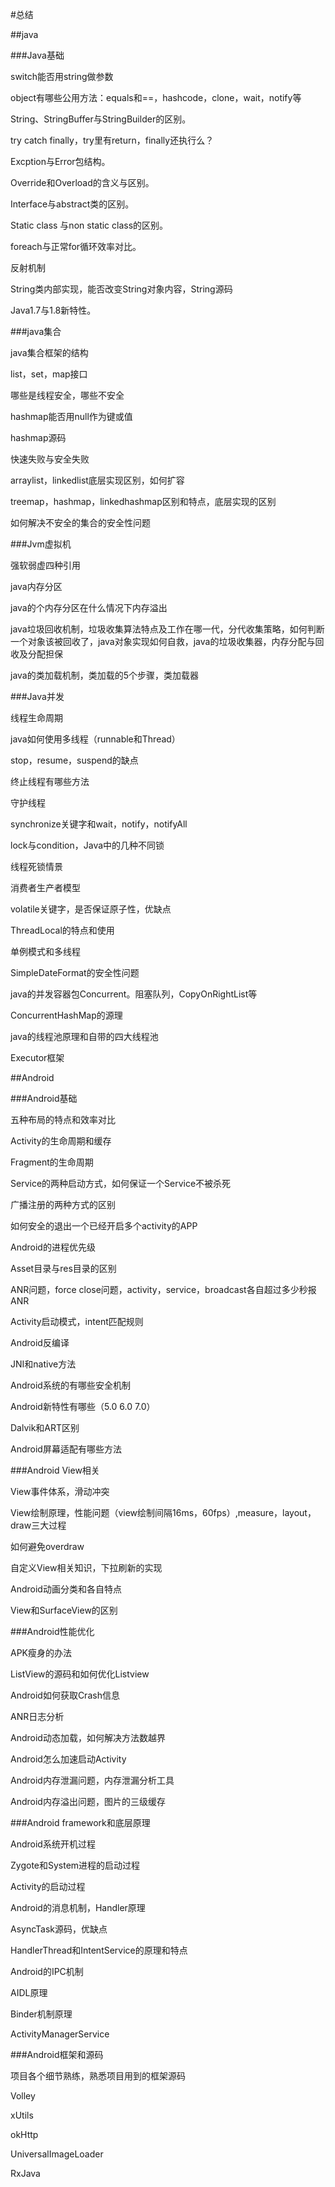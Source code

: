 #总结
  
##java

###Java基础

   switch能否用string做参数
   
   object有哪些公用方法：equals和==，hashcode，clone，wait，notify等
   
   String、StringBuffer与StringBuilder的区别。
   
   try catch finally，try里有return，finally还执行么？
   
   Excption与Error包结构。
   
   Override和Overload的含义与区别。
   
   Interface与abstract类的区别。
   
   Static class 与non static class的区别。
   
   foreach与正常for循环效率对比。
   
   反射机制
   
   String类内部实现，能否改变String对象内容，String源码
   
   Java1.7与1.8新特性。
   
###java集合
  
  java集合框架的结构
  
  list，set，map接口
  
  哪些是线程安全，哪些不安全
  
  hashmap能否用null作为键或值
  
  hashmap源码
  
  快速失败与安全失败
  
  arraylist，linkedlist底层实现区别，如何扩容
  
  treemap，hashmap，linkedhashmap区别和特点，底层实现的区别
  
  如何解决不安全的集合的安全性问题
  
###Jvm虚拟机

  强软弱虚四种引用

  java内存分区
  
  java的个内存分区在什么情况下内存溢出
  
  java垃圾回收机制，垃圾收集算法特点及工作在哪一代，分代收集策略，如何判断一个对象该被回收了，java对象实现如何自救，java的垃圾收集器，内存分配与回收及分配担保
  
  java的类加载机制，类加载的5个步骤，类加载器
  
###Java并发

  线程生命周期
  
  java如何使用多线程（runnable和Thread）
  
  stop，resume，suspend的缺点
  
  终止线程有哪些方法
  
  守护线程
  
  synchronize关键字和wait，notify，notifyAll
  
  lock与condition，Java中的几种不同锁
  
  线程死锁情景
  
  消费者生产者模型
  
  volatile关键字，是否保证原子性，优缺点
  
  ThreadLocal的特点和使用
  
  单例模式和多线程
  
  SimpleDateFormat的安全性问题
  
  java的并发容器包Concurrent。阻塞队列，CopyOnRightList等
  
  ConcurrentHashMap的源理
  
  java的线程池原理和自带的四大线程池
  
  Executor框架
  
##Android

###Android基础

  五种布局的特点和效率对比

  Activity的生命周期和缓存

  Fragment的生命周期

  Service的两种启动方式，如何保证一个Service不被杀死

  广播注册的两种方式的区别
  
  如何安全的退出一个已经开启多个activity的APP
  
  Android的进程优先级
  
  Asset目录与res目录的区别
  
  ANR问题，force close问题，activity，service，broadcast各自超过多少秒报ANR
  
  Activity启动模式，intent匹配规则
  
  Android反编译
  
  JNI和native方法
  
  Android系统的有哪些安全机制
  
  Android新特性有哪些（5.0 6.0 7.0）
  
  Dalvik和ART区别
  
  Android屏幕适配有哪些方法

###Android View相关

  View事件体系，滑动冲突
  
  View绘制原理，性能问题（view绘制间隔16ms，60fps）,measure，layout，draw三大过程
  
  如何避免overdraw
  
  自定义View相关知识，下拉刷新的实现
  
  Android动画分类和各自特点
  
  View和SurfaceView的区别

###Android性能优化

  APK瘦身的办法

  ListView的源码和如何优化Listview

  Android如何获取Crash信息
  
  ANR日志分析
  
  Android动态加载，如何解决方法数越界

  Android怎么加速启动Activity
  
  Android内存泄漏问题，内存泄漏分析工具
  
  Android内存溢出问题，图片的三级缓存
  
###Android framework和底层原理

  Android系统开机过程
  
  Zygote和System进程的启动过程

  Activity的启动过程
  
  Android的消息机制，Handler原理
  
  AsyncTask源码，优缺点
  
  HandlerThread和IntentService的原理和特点

  Android的IPC机制
  
  AIDL原理
  
  Binder机制原理
  
  ActivityManagerService
  

###Android框架和源码

  项目各个细节熟练，熟悉项目用到的框架源码
  
  Volley
  
  xUtils
  
  okHttp
  
  UniversalImageLoader
  
  RxJava
  
  
  
  
  
  
  
  
  
  
  
  
  
  
  
  
  
  
  
  
  

  
